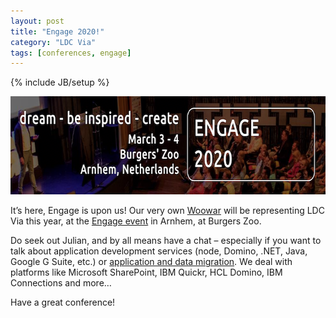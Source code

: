 ```yaml
---
layout: post
title: "Engage 2020!"
category: "LDC Via"
tags: [conferences, engage]
---
```


{% include JB/setup %}

<div class="full-header">
  <img src="/assets/img/blog/engage-2020.png" alt="Header image: Engage 2020 banner" title="Engage 2020 banner" height="157px" width="724px" />
</div>

It’s here, Engage is upon us! Our very own
[Woowar](http://ldcvia.com/about.html) will be representing LDC Via this year,
at the [Engage event](https://engage.ug) in Arnhem, at Burgers Zoo.

Do seek out Julian, and by all means have a chat – especially if you want to
talk about application development services (node, Domino, .NET, Java, Google G
Suite, etc.) or
[application and data migration](http://ldcvia.com/downloads.html). We deal with
platforms like Microsoft SharePoint, IBM Quickr, HCL Domino, IBM Connections and
more…

Have a great conference!
